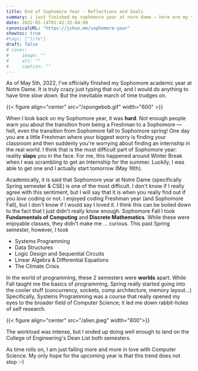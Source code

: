 ```yaml
---
title: End of Sophomore Year - Reflections and Goals
summary: i just finished my sophomore year at nore dame — here are my thoughts.
date: 2022-05-14T01:42:32-04:00
canonicalURL: "https://jchun.me/sophomore-year"
showtoc: true
#tags: ["life"]
draft: false
# cover:
#     image: ""
#     alt: ""
#     caption: ""
---
```



As of May 5th, 2022, I've officially finished my Sophomore academic year at Notre Dame. It is truly crazy just typing that out, and I would do anything to have time _slow down_. But the inevitable march of time trudges on.

{{< figure align="center" src="/spongebob.gif" width="600" >}}

When I look back on my Sophomore year, it was **hard**. Not enough people warn you about the transition from being a Freshman to a Sophomore — hell, even the transition from Sophomore fall to Sophomore spring! One day you are a little Freshman where your biggest worry is finding your classroom and then suddenly you're worrying about finding an internship in the real world. I think that is the most difficult part of Sophomore year: reality **slaps** you in the face. For me, this happened around Winter Break when I was scrambling to get an Internship for the summer. Luckily, I was able to get one and I actually start tomorrow (May 16th).

Academically, it is said that Sophomore year at Notre Dame (specifically Spring semester & CSE) is one of the most difficult. I don't know if I really agree with this sentiment, but I will say that it is when you really find out if you _love_ coding or not. I enjoyed coding Freshman year (and Sophomore Fall), but I don't know if I would say I loved it. I think this can be boiled down to the fact that I just didn't really know enough. Sophomore Fall I took **Fundamentals of Computing** and **Discrete Mathematics**. While these were enjoyable classes, they didn't make me ... curious. This past Spring semester, however, I took

- Systems Programming
- Data Structures
- Logic Design and Sequential Circuits
- Linear Algebra & Differential Equations
- The Climate Crisis

In the world of programming, these 2 semesters were **worlds** apart. While Fall taught me the basics of programming, Spring really started going into the cooler stuff (concurrency, sockets, comp architecture, memory layout...) Specifically, Systems Programming was a course that really opened my eyes to the broader field of Computer Science; it led me down rabbit-holes of self research.

{{< figure align="center" src="/alien.jpeg" width="800">}}

The workload was intense, but I ended up doing well enough to land on the College of Engineering's Dean List both semesters.

As time rolls on, I am just falling more and more in love with Computer Science. My only hope for the upcoming year is that this trend does not stop :-)

